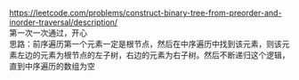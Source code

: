 https://leetcode.com/problems/construct-binary-tree-from-preorder-and-inorder-traversal/description/  
第一次一次通过，开心  
思路：前序遍历第一个元素一定是根节点，然后在中序遍历中找到该元素，则该元素左边的元素为根节点的左子树，右边的元素为右子树。然后不断递归这个逻辑，直到中序遍历的数组为空